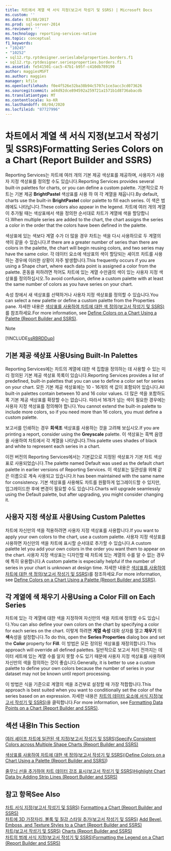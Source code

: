 ```yaml
---
title: 차트에서 계열 색 서식 지정(보고서 작성기 및 SSRS) | Microsoft Docs
ms.custom: ''
ms.date: 03/08/2017
ms.prod: sql-server-2014
ms.reviewer: ''
ms.technology: reporting-services-native
ms.topic: conceptual
f1_keywords:
- "10245"
- "10252"
- sql12.rtp.rptdesigner.serieslabelproperties.borders.f1
- sql12.rtp.rptdesigner.seriesproperties.borders.f1
ms.assetid: fe541501-cac5-47b1-b95f-c410db789190
author: maggiesMSFT
ms.author: maggies
manager: kfile
ms.openlocfilehash: f0e4f526e32ba38b94c5707c1ce3acc3cd073626
ms.sourcegitcommit: ad4d92dce894592a259721a1571b1d8736abacdb
ms.translationtype: MT
ms.contentlocale: ko-KR
ms.lasthandoff: 08/04/2020
ms.locfileid: "87727996"
---
```

# <a name="formatting-series-colors-on-a-chart-report-builder-and-ssrs"></a><span data-ttu-id="6f0df-102">차트에서 계열 색 서식 지정(보고서 작성기 및 SSRS)</span><span class="sxs-lookup"><span data-stu-id="6f0df-102">Formatting Series Colors on a Chart (Report Builder and SSRS)</span></span>
  <span data-ttu-id="6f0df-103">Reporting Services는 차트에 여러 개의 기본 제공 색상표를 제공하며, 사용자가 사용자 지정 색상표를 정의할 수도 있습니다.</span><span class="sxs-lookup"><span data-stu-id="6f0df-103">Reporting Services provides several built-in palettes for charts, or you can define a custom palette.</span></span> <span data-ttu-id="6f0df-104">기본적으로 차트는 기본 제공 **BrightPastel** 색상표를 사용 하 여 각 계열을 채웁니다.</span><span class="sxs-lookup"><span data-stu-id="6f0df-104">By default, charts use the built-in **BrightPastel** color palette to fill each series.</span></span> <span data-ttu-id="6f0df-105">이 색은 범례에도 나타납니다.</span><span class="sxs-lookup"><span data-stu-id="6f0df-105">These colors also appear in the legend.</span></span> <span data-ttu-id="6f0df-106">차트에 여러 개의 계열이 추가될 때는 색상표에서 색을 정의한 순서대로 차트가 계열에 색을 할당합니다.</span><span class="sxs-lookup"><span data-stu-id="6f0df-106">When multiple series are added to the chart, the chart assigns the series a color in the order that the colors have been defined in the palette.</span></span>  
  
 <span data-ttu-id="6f0df-107">색상표에 있는 색보다 계열 수가 더 많을 경우 차트는 색을 다시 사용하므로 두 계열의 색이 같을 수 있습니다.</span><span class="sxs-lookup"><span data-stu-id="6f0df-107">If there are a greater number of series than there are colors in the palette, the chart will begin reusing colors, and two series may have the same color.</span></span> <span data-ttu-id="6f0df-108">각 데이터 요소에 색상표의 색이 할당되는 셰이프 차트를 사용하는 경우에 이러한 상황이 자주 발생합니다.</span><span class="sxs-lookup"><span data-stu-id="6f0df-108">This frequently occurs if you are using a Shape chart, where each data point is assigned a color from the palette.</span></span> <span data-ttu-id="6f0df-109">혼동을 피하려면 적어도 차트에 있는 계열 수만큼의 색이 있는 사용자 지정 색상표를 정의하십시오.</span><span class="sxs-lookup"><span data-stu-id="6f0df-109">To avoid confusion, define a custom palette with at least the same number of colors as you have series on your chart.</span></span>  
  
 <span data-ttu-id="6f0df-110">속성 창에서 새 색상표를 선택하거나 사용자 지정 색상표를 정의할 수 있습니다.</span><span class="sxs-lookup"><span data-stu-id="6f0df-110">You can select a new palette or define a custom palette from the Properties pane.</span></span> <span data-ttu-id="6f0df-111">자세한 내용은 [색상표를 사용하여 차트에 대한 색 정의&#40;보고서 작성기 및 SSRS&#41;](define-colors-on-a-chart-using-a-palette-report-builder-and-ssrs.md)를 참조하세요.</span><span class="sxs-lookup"><span data-stu-id="6f0df-111">For more information, see [Define Colors on a Chart Using a Palette &#40;Report Builder and SSRS&#41;](define-colors-on-a-chart-using-a-palette-report-builder-and-ssrs.md).</span></span>  
  
> [!NOTE]  
>  [!INCLUDE[ssRBRDDup](../../includes/ssrbrddup-md.md)]  
  
## <a name="using-built-in-palettes"></a><span data-ttu-id="6f0df-112">기본 제공 색상표 사용</span><span class="sxs-lookup"><span data-stu-id="6f0df-112">Using Built-In Palettes</span></span>  
 <span data-ttu-id="6f0df-113">Reporting Services에는 차트의 계열에 대한 색 집합을 정의하는 데 사용할 수 있는 미리 정의된 기본 제공 색상표 목록이 있습니다.</span><span class="sxs-lookup"><span data-stu-id="6f0df-113">Reporting Services provides a list of predefined, built-in palettes that you can use to define a color set for series on your chart.</span></span> <span data-ttu-id="6f0df-114">모든 기본 제공 색상표에는 10 - 16개의 색 값이 포함되어 있습니다.</span><span class="sxs-lookup"><span data-stu-id="6f0df-114">All built-in palettes contain between 10 and 16 color values.</span></span> <span data-ttu-id="6f0df-115">더 많은 색을 포함하도록 기본 제공 색상표를 확장할 수는 없습니다. 따라서 16개가 넘는 색이 필요한 경우에는 사용자 지정 색상표를 정의해야 합니다.</span><span class="sxs-lookup"><span data-stu-id="6f0df-115">You cannot extend the built-in palette to include more colors, so if you need more than 16 colors, you must define a custom palette.</span></span>  
  
 <span data-ttu-id="6f0df-116">보고서를 인쇄하는 경우 **회색조** 색상표를 사용하는 것을 고려해 보십시오.</span><span class="sxs-lookup"><span data-stu-id="6f0df-116">If you are printing a report, consider using the **Greyscale** palette.</span></span> <span data-ttu-id="6f0df-117">이 색상표는 흑백 음영을 사용하여 차트에서 각 계열을 나타냅니다.</span><span class="sxs-lookup"><span data-stu-id="6f0df-117">This palette uses shades of black and white to represent each series in a chart.</span></span>  
  
 <span data-ttu-id="6f0df-118">이전 버전의 Reporting Services에서는 기본값으로 지정된 색상표가 기본 차트 색상표로 사용되었습니다.</span><span class="sxs-lookup"><span data-stu-id="6f0df-118">The palette named Default was used as the default chart palette in earlier versions of Reporting Services.</span></span> <span data-ttu-id="6f0df-119">이 색상표는 일관성을 위해 같은 이름으로 계속 사용되고 있습니다.</span><span class="sxs-lookup"><span data-stu-id="6f0df-119">It has been maintained with the same name for consistency.</span></span> <span data-ttu-id="6f0df-120">기본 색상표를 사용해도 차트를 원활하게 업그레이드할 수 있지만, 업그레이드한 후에 변경이 필요할 수도 있습니다.</span><span class="sxs-lookup"><span data-stu-id="6f0df-120">Charts will upgrade seamlessly using the Default palette, but after upgrading, you might consider changing it.</span></span>  
  
## <a name="using-custom-palettes"></a><span data-ttu-id="6f0df-121">사용자 지정 색상표 사용</span><span class="sxs-lookup"><span data-stu-id="6f0df-121">Using Custom Palettes</span></span>  
 <span data-ttu-id="6f0df-122">차트에 자신만의 색을 적용하려면 사용자 지정 색상표를 사용합니다.</span><span class="sxs-lookup"><span data-stu-id="6f0df-122">If you want to apply your own colors to the chart, use a custom palette.</span></span> <span data-ttu-id="6f0df-123">사용자 지정 색상표를 사용하면 자신만의 색을 차트에 표시할 순서대로 추가할 수 있습니다.</span><span class="sxs-lookup"><span data-stu-id="6f0df-123">A custom palette let you add your own colors in the order you want them to appear on the chart.</span></span> <span data-ttu-id="6f0df-124">사용자 지정 색상표는 디자인할 때 차트에 있는 계열의 수를 알 수 없는 경우에 특히 유용합니다.</span><span class="sxs-lookup"><span data-stu-id="6f0df-124">A custom palette is especially helpful if the number of series in your chart is unknown at design time.</span></span> <span data-ttu-id="6f0df-125">자세한 내용은 [색상표를 사용하여 차트에 대한 색 정의&#40;보고서 작성기 및 SSRS&#41;](define-colors-on-a-chart-using-a-palette-report-builder-and-ssrs.md)를 참조하세요.</span><span class="sxs-lookup"><span data-stu-id="6f0df-125">For more information, see [Define Colors on a Chart Using a Palette &#40;Report Builder and SSRS&#41;](define-colors-on-a-chart-using-a-palette-report-builder-and-ssrs.md).</span></span>  
  
## <a name="using-a-color-fill-on-each-series"></a><span data-ttu-id="6f0df-126">각 계열에 색 채우기 사용</span><span class="sxs-lookup"><span data-stu-id="6f0df-126">Using a Color Fill on Each Series</span></span>  
 <span data-ttu-id="6f0df-127">차트에 있는 각 계열에 대한 색을 지정하여 자신만의 색을 차트에 정의할 수도 있습니다.</span><span class="sxs-lookup"><span data-stu-id="6f0df-127">You can also define your own colors on the chart by specifying a color for each series on the chart.</span></span> <span data-ttu-id="6f0df-128">이렇게 하려면 **계열 속성** 대화 상자를 열고 **채우기** 의 **색**속성을 설정합니다.</span><span class="sxs-lookup"><span data-stu-id="6f0df-128">To do this, open the **Series Properties** dialog box and set the **Color** property for **Fill**.</span></span> <span data-ttu-id="6f0df-129">이 방법은 모든 정의된 색상표를 재정의합니다.</span><span class="sxs-lookup"><span data-stu-id="6f0df-129">This approach will override all defined palettes.</span></span> <span data-ttu-id="6f0df-130">일반적으로 보고서 처리 전까지는 데이터 세트에 있는 계열 수를 알지 못할 수도 있기 때문에 사용자 지정 색상표를 사용하여 자신만의 색을 정의하는 것이 좋습니다.</span><span class="sxs-lookup"><span data-stu-id="6f0df-130">Generally, it is better to use a custom palette to define your own colors because the number of series in your dataset may not be known until report processing.</span></span>  
  
 <span data-ttu-id="6f0df-131">이 방법은 식을 기준으로 계열의 색을 조건부로 설정할 때 가장 적합합니다.</span><span class="sxs-lookup"><span data-stu-id="6f0df-131">This approach is best suited when you want to conditionally set the color of the series based on an expression.</span></span>  <span data-ttu-id="6f0df-132">자세한 내용은 [차트의 데이터 요소에 서식 지정&#40;보고서 작성기 및 SSRS&#41;](formatting-data-points-on-a-chart-report-builder-and-ssrs.md)을 클릭합니다.</span><span class="sxs-lookup"><span data-stu-id="6f0df-132">For more information, see [Formatting Data Points on a Chart &#40;Report Builder and SSRS&#41;](formatting-data-points-on-a-chart-report-builder-and-ssrs.md).</span></span>  
  
## <a name="in-this-section"></a><span data-ttu-id="6f0df-133">섹션 내용</span><span class="sxs-lookup"><span data-stu-id="6f0df-133">In This Section</span></span>  
 [<span data-ttu-id="6f0df-134">여러 셰이프 차트에 일관된 색 지정&#40;보고서 작성기 및 SSRS&#41;</span><span class="sxs-lookup"><span data-stu-id="6f0df-134">Specify Consistent Colors across Multiple Shape Charts &#40;Report Builder and SSRS&#41;</span></span>](charts-report-builder-and-ssrs.md)  
  
 <span data-ttu-id="6f0df-135">[색상표를 사용하여 차트에 대한 색 정의&#40;보고서 작성기 및 SSRS&#41;](define-colors-on-a-chart-using-a-palette-report-builder-and-ssrs.md))</span><span class="sxs-lookup"><span data-stu-id="6f0df-135">[Define Colors on a Chart Using a Palette &#40;Report Builder and SSRS&#41;](define-colors-on-a-chart-using-a-palette-report-builder-and-ssrs.md))</span></span>  
  
 [<span data-ttu-id="6f0df-136">줄무늬 선을 추가하여 차트 데이터 강조 표시&#40;보고서 작성기 및 SSRS&#41;</span><span class="sxs-lookup"><span data-stu-id="6f0df-136">Highlight Chart Data by Adding Strip Lines &#40;Report Builder and SSRS&#41;</span></span>](highlight-chart-data-by-adding-strip-lines-report-builder-and-ssrs.md)  
  
## <a name="see-also"></a><span data-ttu-id="6f0df-137">참고 항목</span><span class="sxs-lookup"><span data-stu-id="6f0df-137">See Also</span></span>  
 <span data-ttu-id="6f0df-138">[차트 서식 지정&#40;보고서 작성기 및 SSRS&#41;](formatting-a-chart-report-builder-and-ssrs.md) </span><span class="sxs-lookup"><span data-stu-id="6f0df-138">[Formatting a Chart &#40;Report Builder and SSRS&#41;](formatting-a-chart-report-builder-and-ssrs.md) </span></span>  
 <span data-ttu-id="6f0df-139">[차트에 3D 가장자리, 볼록 및 질감 스타일 추가&#40;보고서 작성기 및 SSRS&#41;](chart-effects-add-bevel-emboss-or-texture-report-builder.md) </span><span class="sxs-lookup"><span data-stu-id="6f0df-139">[Add Bevel, Emboss, and Texture Styles to a Chart &#40;Report Builder and SSRS&#41;](chart-effects-add-bevel-emboss-or-texture-report-builder.md) </span></span>  
 <span data-ttu-id="6f0df-140">[차트&#40;보고서 작성기 및 SSRS&#41;](charts-report-builder-and-ssrs.md) </span><span class="sxs-lookup"><span data-stu-id="6f0df-140">[Charts &#40;Report Builder and SSRS&#41;](charts-report-builder-and-ssrs.md) </span></span>  
 [<span data-ttu-id="6f0df-141">차트의 범례 서식 지정&#40;보고서 작성기 및 SSRS&#41;</span><span class="sxs-lookup"><span data-stu-id="6f0df-141">Formatting the Legend on a Chart &#40;Report Builder and SSRS&#41;</span></span>](chart-legend-formatting-report-builder.md)  
  
  
